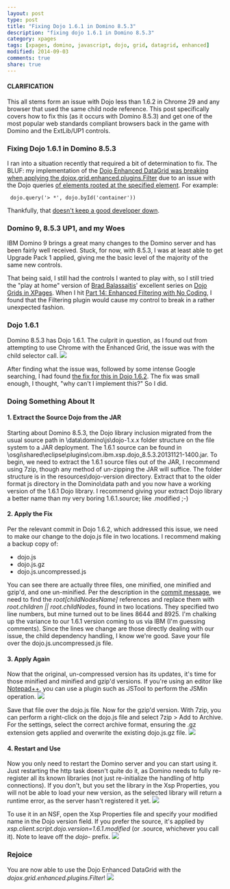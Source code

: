 ```yaml
---
layout: post
type: post
title: "Fixing Dojo 1.6.1 in Domino 8.5.3"
description: "fixing dojo 1.6.1 in Domino 8.5.3"
category: xpages
tags: [xpages, domino, javascript, dojo, grid, datagrid, enhanced]
modified: 2014-09-03
comments: true
share: true
---
```

#### CLARIFICATION
This all stems form an issue with Dojo less than 1.6.2 in Chrome 29 and any browser that used the same child node reference. This post specifically covers how to fix this (as it occurs with Domino 8.5.3) and get one of the most popular web standards compliant browsers back in the game with Domino and the ExtLib/UP1 controls.

### Fixing Dojo 1.6.1 in Domino 8.5.3
I ran into a situation recently that required a bit of determination to fix. The BLUF: my implementation of the [Dojo Enhanced DataGrid was breaking when applying the dojox.grid.enhanced.plugins.Filter](http://xcellerant.net/2013/05/01/dojo-data-grid-part-14-enhanced-filtering-with-no-coding/comment-page-1/#comment-2498) due to an issue with the Dojo queries [of elements rooted at the specified element](http://dojotoolkit.org/reference-guide/1.6/dojo/query.html#queries-rooted-at-a-given-element). For example:
<pre><code> dojo.query('> *', dojo.byId('container')) </code></pre>
Thankfully, that [doesn't keep a good developer down](http://xcellerant.net/2013/05/01/dojo-data-grid-part-14-enhanced-filtering-with-no-coding/comment-page-1/#comment-6210).

### Domino 9, 8.5.3 UP1, and my Woes
IBM Domino 9 brings a great many changes to the Domino server and has been fairly well received. Stuck, for now, with 8.5.3, I was at least able to get Upgrade Pack 1 applied, giving me the basic level of the majority of the same new controls.

That being said, I still had the controls I wanted to play with, so I still tried the "play at home" version of [Brad Balassaitis](http://twitter.com/Balassaitis)' excellent series on [Dojo Grids in XPages](http://xcellerant.net/dojo-grids-in-xpages/). When I hit [Part 14: Enhanced Filtering with No Coding](http://xcellerant.net/dojo-data-grid-part-14-enhanced-filtering-with-no-coding), I found that the Filtering plugin would cause my control to break in a rather unexpected fashion.

### Dojo 1.6.1
Domino 8.5.3 has Dojo 1.6.1. The culprit in question, as I found out from attempting to use Chrome with the Enhanced Grid, the issue was with the child selector call.
<a href="{{ site.url }}/images/post_images/dojoBeastInLair.png" data-toggle="tooltip" title="the beast in its lair"><img src="{{ site.url }}/images/post_images/dojoBeastInLair.png"></a>

After finding what the issue was, followed by some intense Google searching, I had found [the fix for this in Dojo 1.6.2](http://github.com/dojo/dojo/commit/fc262d0d589c490cdd671791f1546a4665ed69c6#commitcomment-3954783). The fix was small enough, I thought, "why can't I implement this?" So I did.

### Doing Something About It

#### 1. Extract the Source Dojo from the JAR
Starting about Domino 8.5.3, the Dojo library inclusion migrated from the usual source path in <Domino>\data\domino\js\dojo-1.x.x folder structure on the file system to a JAR deployment. The 1.6.1 source can be found in <Domino program>\osgi\shared\eclipse\plugins\com.ibm.xsp.dojo_8.5.3.20131121-1400.jar. To begin, we need to extract the 1.6.1 source files out of the JAR, I recommend using 7zip, though any method of un-zipping the JAR will suffice. The folder structure is in the resources\dojo-version directory. Extract that to the older format js directory in the Domino\data path and you now have a working version of the 1.6.1 Dojo library. I recommend giving your extract Dojo library a better name than my very boring 1.6.1.source; like .modified ;-)

#### 2. Apply the Fix
Per the relevant commit in Dojo 1.6.2, which addressed this issue, we need to make our change to the dojo.js file in two locations. I recommend making a backup copy of:

* dojo.js
* dojo.js.gz
* dojo.js.uncompressed.js

You can see there are actually three files, one minified, one minified and gzip'd, and one un-minified. Per the description in the [commit message](http://github.com/dojo/dojo/commit/fc262d0d589c490cdd671791f1546a4665ed69c6#commitcomment-3954783), we need to find the _root[childNodesName]_ references and replace them with _root.children &#124;&#124; root.childNodes_, found in two locations. They specified two line numbers, but mine turned out to be lines 8644 and 8925. I'm chalking up the variance to our 1.6.1 version coming to us via IBM (I'm guessing comments). Since the lines we change are those directly dealing with our issue, the child dependency handling, I know we're good. Save your file over the dojo.js.uncompressed.js file.

#### 3. Apply Again
Now that the original, un-compressed version has its updates, it's time for those minified and minified and gzip'd versions. If you're using an editor like [Notepad++](http://notepad-plus-plus.org/), you can use a plugin such as JSTool to perform the JSMin operation.
<a href="{{ site.url }}/images/post_images/npppJSmin.png" data-toggle="tooltip" title="minifying with JSTool in Notepad++"><img src="{{ site.url }}/images/post_images/npppJSmin.png"></a>

Save that file over the dojo.js file. Now for the gzip'd version. With 7zip, you can perform a right-click on the dojo.js file and select 7zip > Add to Archive. For the settings, select the correct archive format, ensuring the .gz extension gets applied and overwrite the existing dojo.js.gz file.
<a href="{{ site.url }}/images/post_images/gzipWith7zip.png" data-toggle="tooltip" title="gzip-ing with 7zip"><img src="{{ site.url }}/images/post_images/gzipWith7zip.png"></a>

#### 4. Restart and Use
Now you only need to restart the Domino server and you can start using it. Just restarting the http task doesn't quite do it, as Domino needs to fully re-register all its known libraries (not just re-initialize the handling of http connections). If you don't, but you set the library in the Xsp Properties, you will not be able to load your new version, as the selected library will return a runtime error, as the server hasn't registered it yet.
<a href="{{ site.url }}/images/post_images/noDiceOnNewDojoLibraryYet.png" data-toggle="tooltip" title="no dice yet, restart the server"><img src="{{ site.url }}/images/post_images/noDiceOnNewDojoLibraryYet.png"></a>

To use it in an NSF, open the Xsp Properties file and specify your modified name in the Dojo version field. If you prefer the source, it's applied by _xsp.client.script.dojo.version=1.6.1.modified_ (or .source, whichever you call it). Note to leave off the _dojo-_ prefix.
<a href="{{ site.url }}/images/post_images/useNewDojoLibraryInXspProperties.png" data-toggle="tooltip" title="specify the new dojo library in Xsp Properties"><img src="{{ site.url }}/images/post_images/useNewDojoLibraryInXspProperties.png"></a>

### Rejoice
You are now able to use the Dojo Enhanced DataGrid with the _dojox.grid.enhanced.plugins.Filter_!
<a href="{{ site.url }}/images/post_images/dojoEnhancedGridFilteredResults.png" data-toggle="tooltip" title="winter is coming"><img src="{{ site.url }}/images/post_images/dojoEnhancedGridFilteredResults.png"></a>